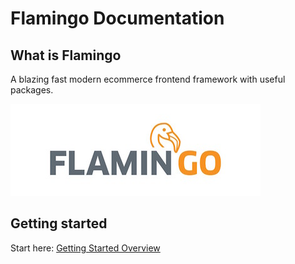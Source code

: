 # Flamingo Documentation

## What is Flamingo

A blazing fast modern ecommerce frontend framework with useful packages.

![logo](assets/flamingo-icon-b.jpg)

## Getting started

Start here: [Getting Started Overview](0.%20Introduction/1.%20Getting%20Started/)
